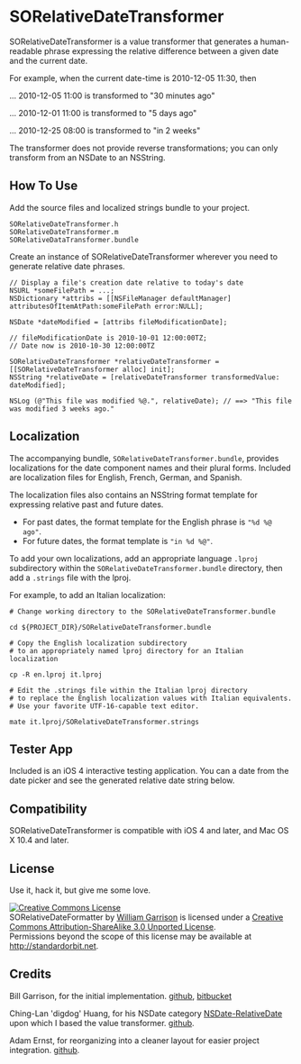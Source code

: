 # SORelativeDateTransformer #

SORelativeDateTransformer is a value transformer that generates a human-readable phrase expressing the relative difference between a given date and the current date.

For example, when the current date-time is 2010-12-05 11:30, then

... 2010-12-05 11:00 is transformed to "30 minutes ago"

... 2010-12-01 11:00 is transformed to "5 days ago"

... 2010-12-25 08:00 is transformed to "in 2 weeks"

The transformer does not provide reverse transformations; you can only transform from an NSDate to an NSString.

## How To Use ##

Add the source files and localized strings bundle to your project.

	SORelativeDateTransformer.h
	SORelativeDateTransformer.m
	SORelativeDataTransformer.bundle

Create an instance of SORelativeDateTransformer wherever you need to generate relative date phrases.

	// Display a file's creation date relative to today's date
	NSURL *someFilePath = ...;
	NSDictionary *attribs = [[NSFileManager defaultManager] attributesOfItemAtPath:someFilePath error:NULL];
	
	NSDate *dateModified = [attribs fileModificationDate];
	
	// fileModificationDate is 2010-10-01 12:00:00TZ; 
	// Date now is 2010-10-30 12:00:00TZ
	
	SORelativeDateTransformer *relativeDateTransformer = [[SORelativeDateTransformer alloc] init];
	NSString *relativeDate = [relativeDateTransformer transformedValue: dateModified];
	
	NSLog (@"This file was modified %@.", relativeDate); // ==> "This file was modified 3 weeks ago."
	
## Localization ##

The accompanying bundle, `SORelativeDateTransformer.bundle`, provides localizations for the date component names and their plural forms. Included are localization files for English, French, German, and Spanish.

The localization files also contains an NSString format template for expressing relative past and future dates.  

* For past dates, the format template for the English phrase is `"%d %@ ago"`. 
* For future dates, the format template is `"in %d %@"`.

To add your own localizations, add an appropriate language `.lproj` subdirectory within the `SORelativeDateTransformer.bundle` directory, then add a `.strings` file with the lproj.

For example, to add an Italian localization:

	# Change working directory to the SORelativeDateTransformer.bundle
	
	cd ${PROJECT_DIR}/SORelativeDateTransformer.bundle
	
	# Copy the English localization subdirectory
	# to an appropriately named lproj directory for an Italian localization
	
	cp -R en.lproj it.lproj
	
	# Edit the .strings file within the Italian lproj directory
	# to replace the English localization values with Italian equivalents.
	# Use your favorite UTF-16-capable text editor.
	
	mate it.lproj/SORelativeDateTransformer.strings

## Tester App ##

Included is an iOS 4 interactive testing application. You can a date from the date picker and see the generated relative date string below.

## Compatibility ##

SORelativeDateTransformer is compatible with iOS 4 and later, and Mac OS X 10.4 and later. 

## License ##

Use it, hack it, but give me some love.

[]()
<a rel="license" href="http://creativecommons.org/licenses/by-sa/3.0/"><img alt="Creative Commons License" style="border-width:0" src="http://i.creativecommons.org/l/by-sa/3.0/88x31.png" /></a>
<br /><span xmlns:dct="http://purl.org/dc/terms/" href="http://purl.org/dc/dcmitype/Text" property="dct:title" rel="dct:type">SORelativeDateFormatter</span> by <a xmlns:cc="http://creativecommons.org/ns#" href="http://github.com/billgarrison" property="cc:attributionName" rel="cc:attributionURL">William Garrison</a> is licensed under a <a rel="license" href="http://creativecommons.org/licenses/by-sa/3.0/">Creative Commons Attribution-ShareAlike 3.0 Unported License</a>.
<br />Permissions beyond the scope of this license may be available at <a xmlns:cc="http://creativecommons.org/ns#" href="http://standardorbit.net" rel="cc:morePermissions">http://standardorbit.net</a>.

## Credits

Bill Garrison, for the initial implementation. [github](https://github.com/billgarrison), [bitbucket](https://bitbucket.org/billgarrison)

Ching-Lan 'digdog' Huang, for his NSDate category [NSDate-RelativeDate](https://github.com/digdog/NSDate-RelativeDate) upon which I based the value transformer.
 [github](https://github.com/digdog/).

Adam Ernst, for reorganizing into a cleaner layout for easier project integration. [github](https://github.com/adamjernst).
